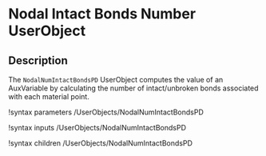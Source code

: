 # Nodal Intact Bonds Number UserObject

## Description

The `NodalNumIntactBondsPD` UserObject computes the value of an AuxVariable by calculating the number of intact/unbroken bonds associated with each material point.

!syntax parameters /UserObjects/NodalNumIntactBondsPD

!syntax inputs /UserObjects/NodalNumIntactBondsPD

!syntax children /UserObjects/NodalNumIntactBondsPD
